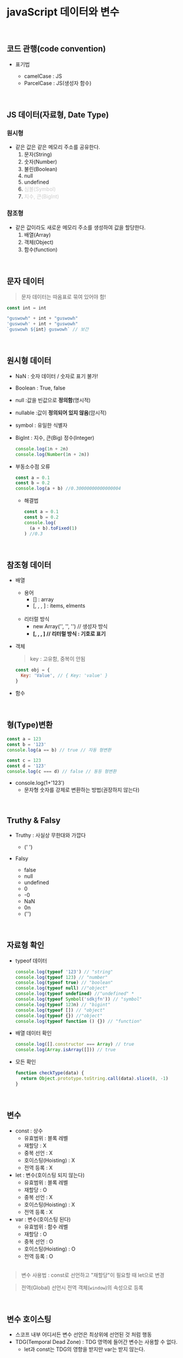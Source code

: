 # javaScript 데이터와 변수

<br />

## 코드 관행(code convention)

  - 표기법

    - camelCase : JS
    - ParcelCase : JS(생성자 함수)


<br />

## JS 데이터(자료형, Date Type)
    
### 원시형
- 같은 값은 같은 메모리 주소를 공유한다.
  1. 문자(String)
  2. 숫자(Number)
  3. 불린(Boolean)
  4. null
  5. undefined
  6. <span style="color:#ccc">심볼(Symbol)</span>
  7. <span style="color:#ccc">지수, 큰(BigInt)</span>

### 참조형
- 같은 값이라도 새로운 메모리 주소를 생성하여 값을 할당한다.
  1. 배열(Array)
  2. 객체(Object)
  3. 함수(function)

<br />

## 문자 데이터

> 문자 데이터는 따옴표로 묶여 있어야 함!

```js
const int = int

"guswowh" + int + "guswowh"
'guswowh' + int + "guswowh"
`guswowh ${int} guswowh` // 보간
```

<br />

## 원시형 데이터

- NaN : 숫자 데이터 / 숫자로 표기 불가!
- Boolean : True, false
- null :값을 빈값으로 __정의함__(명시적)
- nullable :값이 __정의되어 있지 않음__(암시적)
- symbol : 유일한 식별자
- BigInt : 지수, 큰(Big) 정수(Integer)
  ```js
  console.log(1n + 2n)
  console.log(Number(1n + 2n))
  ```

- 부동소수점 오류
  ```js
  const a = 0.1
  const b = 0.2
  console.log(a + b) //0.30000000000000004
  ```
  - 해결법
    ```js
    const a = 0.1
    const b = 0.2
    console.log(
      (a + b).toFixed(1)
    ) //0.3
    ```

<br />

## 참조형 데이터

  - 배열
    - 용어
      - [] : array
      - [, , , ] : items, elments
      <br /><br />
    - 리터럴 방식
      - new Array('', '', '') // 생성자 방식
      - __[, , , ] // 리터럴 방식 : 기호로 표기__

  - 객체

    > key : 고유함, 중복이 안됨

    ```js
    const obj = {
      Key: 'Value', // { Key: 'value' }
    }
    ```

  - 함수

<br />

## 형(Type)변환

  ```js
  const a = 123
  const b = '123'
  console.log(a == b) // true // 자동 형변환

  const c = 123
  const d = '123'
  console.log(c === d) // false // 동등 형변환
  ```
  - console.log(1+'123')  
    - 문자형 숫자를 강제로 변환하는 방법(권장하지 않는다)

<br />

## Truthy & Falsy

  - Truthy : 사실상 무한대와 가깝다
    - (' ')

  - Falsy
    - false
    - null
    - undefined
    - 0
    - -0
    - NaN
    - 0n
    - ('')

<br />

## 자료형 확인

  - typeof 데이터
    ```js
    console.log(typeof '123') // "string"
    console.log(typeof 123) // "number"
    console.log(typeof true) // "boolean"
    console.log(typeof null) //"object"
    console.log(typeof undefined) //"undefined" *
    console.log(typeof Symbol('sdkjfn')) // "symbol"
    console.log(typeof 123n) // "bigint"
    console.log(typeof []) // "object"
    console.log(typeof {}) //"object"
    console.log(typeof function () {}) // "function"
    ```
  - 배열 데이터 확인
    ```js
    console.log([].constructor === Array) // true
    console.log(Array.isArray([])) // true
    ```

  - 모든 확인
    ```js
    function checkType(data) {
      return Object.prototype.toString.call(data).slice(8, -1)
    }
    ```

<br />

## 변수
  - const : 상수
    - 유효범위 : 블록 레벨
    - 재할당 : X
    - 중복 선언 : X
    - 호이스팅(Hoisting) : X
    - 전역 등록 : X
  - let : 변수(호이스팅 되지 않는다)
    - 유효범위 : 블록 레벨
    - 재할당 : O
    - 중복 선언 : X
    - 호이스팅(Hoisting) : X
    - 전역 등록 : X
  - var : 변수(호이스팅 된다)
    - 유효범위 : 함수 레벨
    - 재할당 : O
    - 중복 선언 : O
    - 호이스팅(Hoisting) : O
    - 전역 등록 : O
  <br /><br />

  > 변수 사용법 : const로 선언하고 "재할당"이 필요할 때 let으로 변경
  
  > 전역(Global) 선언시 전역 객체(`window`)의 속성으로 등록

<br />

## 변수 호이스팅
  - 스코프 내부 어디서든 변수 선언은 최상위에 선언된 것 처럼 행동
  - TDG(Temporal Dead Zone) : TDG 영역에 들어간 변수는 사용할 수 없다.
    - let과 const는 TDG의 영향을 받지만 var는 받지 않는다.